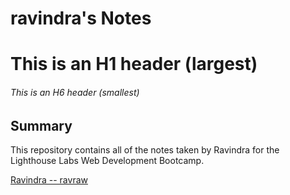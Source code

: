 # ravindra's Notes

# This is an H1 header (largest)

###### This is an H6 header (smallest)

## Summary

This repository contains all of the notes taken by Ravindra for the Lighthouse Labs Web Development Bootcamp.

[Ravindra -- ravraw](https://github.com/ravraw)
